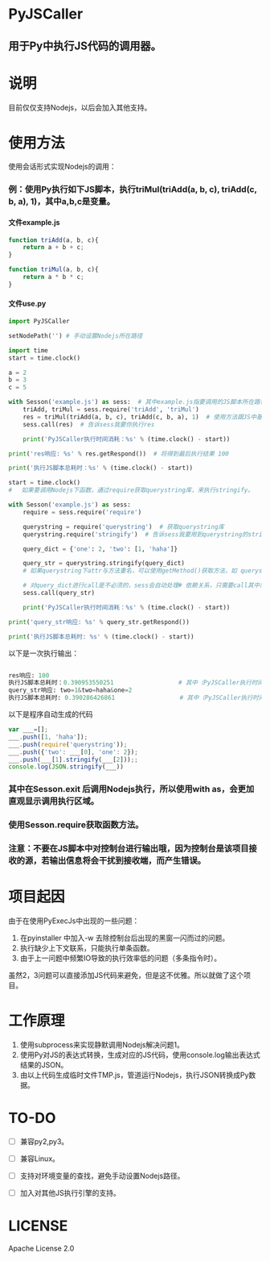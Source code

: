 # PyJSCaller

## 用于Py中执行JS代码的调用器。

# 说明
目前仅仅支持Nodejs，以后会加入其他支持。




# 使用方法

使用会话形式实现Nodejs的调用：

### 例：使用Py执行如下JS脚本，执行triMul(triAdd(a, b, c), triAdd(c, b, a), 1)，其中a,b,c是变量。

#### 文件example.js

```javascript
function triAdd(a, b, c){
	return a + b + c;
}

function triMul(a, b, c){
	return a * b * c;
}

```

#### 文件use.py

```python
import PyJSCaller

setNodePath('') # 手动设置Nodejs所在路径

import time
start = time.clock()

a = 2
b = 3
c = 5

with Sesson('example.js') as sess:  # 其中example.js指要调用的JS脚本所在路径。
    triAdd, triMul = sess.require('triAdd', 'triMul')
    res = triMul(triAdd(a, b, c), triAdd(c, b, a), 1)  # 使用方法跟JS中基本一致。
    sess.call(res)  # 告诉sess我要你执行res

    print('PyJSCaller执行时间消耗：%s' % (time.clock() - start))

print('res响应: %s' % res.getRespond())  # 将得到最后执行结果 100

print('执行JS脚本总耗时：%s' % (time.clock() - start))

start = time.clock()
# 　如果要调用Nodejs下函数，通过require获取querystring库，来执行stringify。

with Sesson('example.js') as sess:
    require = sess.require('require')

    querystring = require('querystring')  # 获取querystring库
    querystring.require('stringify')  # 告诉sess我要用到querystring的stringify方法

    query_dict = {'one': 2, 'two': [1, 'haha']}

    query_str = querystring.stringify(query_dict)
    # 如果querystring下attr与方法重名，可以使用getMethod()获取方法，如 querystring.getMethod('stringify')

    # 对query_dict进行call是不必须的，sess会自动处理# 依赖关系，只需要call其中需要执行结果的变量即可。
    sess.call(query_str)

    print('PyJSCaller执行时间消耗：%s' % (time.clock() - start))

print('query_str响应: %s' % query_str.getRespond())

print('执行JS脚本总耗时: %s' % (time.clock() - start))

```

以下是一次执行输出：

```python

res响应: 100
执行JS脚本总耗时：0.390953550251                  # 其中（PyJSCaller执行时间消耗：0.00109604951766）
query_str响应: two=1&two=haha&one=2
执行JS脚本总耗时: 0.390286426861                  # 其中（PyJSCaller执行时间消耗：0.00126283036506）

```

以下是程序自动生成的代码

```javascript
var ___=[];
___.push([1, 'haha']);
___.push(require('querystring'));
___.push({'two': ___[0], 'one': 2});
___.push(___[1].stringify(___[2]));;
console.log(JSON.stringify(___))

```


### 其中在Sesson.__exit__ 后调用Nodejs执行，所以使用with as，会更加直观显示调用执行区域。

### 使用Sesson.require获取函数方法。

### 注意：不要在JS脚本中对控制台进行输出哦，因为控制台是该项目接收的源，若输出信息将会干扰到接收端，而产生错误。 

# 项目起因

由于在使用PyExecJs中出现的一些问题：

1. 在pyinstaller 中加入-w 去除控制台后出现的黑窗一闪而过的问题。
2. 执行缺少上下文联系，只能执行单条函数。
3. 由于上一问题中频繁IO导致的执行效率低的问题（多条指令时）。


虽然2，3问题可以直接添加JS代码来避免，但是这不优雅。所以就做了这个项目。

# 工作原理

1. 使用subprocess来实现静默调用Nodejs解决问题1。
2. 使用Py对JS的表达式转换，生成对应的JS代码，使用console.log输出表达式结果的JSON。
3. 由以上代码生成临时文件TMP.js，管道运行Nodejs，执行JSON转换成Py数据。


# TO-DO

* [ ] 兼容py2,py3。
* [ ] 兼容Linux。
* [ ] 支持对环境变量的查找，避免手动设置Nodejs路径。
* [ ] 加入对其他JS执行引擎的支持。



# LICENSE
Apache License 2.0